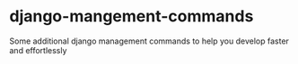 # django-mangement-commands
Some additional django management commands to help you develop faster and effortlessly
